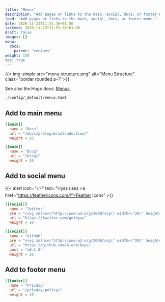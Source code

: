 ```yaml
---
title: "Menus"
description: "Add pages or links to the main, social, docs, or footer menu."
lead: "Add pages or links to the main, social, docs, or footer menu."
date: 2020-11-23T11:55:36+01:00
lastmod: 2020-11-23T11:55:36+01:00
draft: false
images: []
menu:
  docs:
    parent: "recipes"
weight: 150
toc: true
---
```


{{< img-simple src="menu-structure.png" alt="Menu Structure" class="border rounded p-1" >}}

See also the Hugo docs: [Menus](https://gohugo.io/content-management/menus/).

```bash
./config/_default/menus.toml
```

## Add to main menu

```toml
[[main]]
  name = "Docs"
  url = "/docs/prologue/introduction/"
  weight = 10

[[main]]
  name = "Blog"
  url = "/blog/"
  weight = 20
```

## Add to social menu

{{< alert icon="👉" text="Hyas uses <a href=\"https://feathericons.com/\">Feather Icons</a>" >}}

```toml
[[social]]
  name = "Twitter"
  pre = "<svg xmlns=\"http://www.w3.org/2000/svg\" width=\"20\" height=\"20\" viewBox=\"0 0 24 24\" fill=\"none\" stroke=\"currentColor\" stroke-width=\"2\" stroke-linecap=\"round\" stroke-linejoin=\"round\" class=\"feather feather-twitter\"><path d=\"M23 3a10.9 10.9 0 0 1-3.14 1.53 4.48 4.48 0 0 0-7.86 3v1A10.66 10.66 0 0 1 3 4s-4 9 5 13a11.64 11.64 0 0 1-7 2c9 5 20 0 20-11.5a4.5 4.5 0 0 0-.08-.83A7.72 7.72 0 0 0 23 3z\"></path></svg>"
  url = "https://twitter.com/gethyas"
  weight = 10

[[social]]
  name = "GitHub"
  pre = "<svg xmlns=\"http://www.w3.org/2000/svg\" width=\"20\" height=\"20\" viewBox=\"0 0 24 24\" fill=\"none\" stroke=\"currentColor\" stroke-width=\"2\" stroke-linecap=\"round\" stroke-linejoin=\"round\" class=\"feather feather-github\"><path d=\"M9 19c-5 1.5-5-2.5-7-3m14 6v-3.87a3.37 3.37 0 0 0-.94-2.61c3.14-.35 6.44-1.54 6.44-7A5.44 5.44 0 0 0 20 4.77 5.07 5.07 0 0 0 19.91 1S18.73.65 16 2.48a13.38 13.38 0 0 0-7 0C6.27.65 5.09 1 5.09 1A5.07 5.07 0 0 0 5 4.77a5.44 5.44 0 0 0-1.5 3.78c0 5.42 3.3 6.61 6.44 7A3.37 3.37 0 0 0 9 18.13V22\"></path></svg>"
  url = "https://github.com/h-enk/hyas"
  post = "v0.1.0"
  weight = 20
```

## Add to footer menu

```toml
[[footer]]
  name = "Privacy"
  url = "/privacy-policy/"
  weight = 10
```
